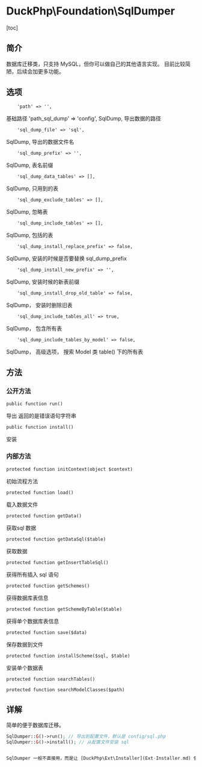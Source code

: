 # DuckPhp\Foundation\SqlDumper
[toc]

## 简介

数据库迁移类，只支持 MySQL，但你可以做自己的其他语言实现。
目前比较简陋，后续会加更多功能。

## 选项

        'path' => '',
基础路径
        'path_sql_dump' => 'config',
SqlDump, 导出数据的路径

        'sql_dump_file' => 'sql',
SqlDump, 导出的数据文件名

        'sql_dump_prefix' => '',
SqlDump, 表名前缀

        'sql_dump_data_tables' => [],
SqlDump, 只用到的表

        'sql_dump_exclude_tables' => [],
SqlDump, 忽略表

        'sql_dump_include_tables' => [],
SqlDump, 包括的表

        'sql_dump_install_replace_prefix' => false,
SqlDump,  安装的时候是否要替换 sql_dump_prefix

        'sql_dump_install_new_prefix' => '',
SqlDump,  安装时候的新表前缀

        'sql_dump_install_drop_old_table' => false,
SqlDump， 安装时删除旧表

        'sql_dump_include_tables_all' => true,
SqlDump， 包含所有表

        'sql_dump_include_tables_by_model' => false,
SqlDump， 高级选项， 搜索 Model 类 table() 下的所有表

## 方法

### 公开方法


    public function run()
导出 返回的是错误语句字符串

    public function install()
安装

### 内部方法

    protected function initContext(object $context)
初始流程方法

    protected function load()
载入数据文件

    protected function getData()
获取sql 数据

    protected function getDataSql($table)
获取数据

    protected function getInsertTableSql()
获得所有插入 sql 语句

    protected function getSchemes()
获得数据库表信息

    protected function getSchemeByTable($table)
获得单个数据库表信息

    protected function save($data)
保存数据到文件

    protected function installScheme($sql, $table)
安装单个数据表


    protected function searchTables()

    protected function searchModelClasses($path)

## 详解

简单的便于数据库迁移。

```php
SqlDumper::G()->run(); // 导出到配置文件，默认是 config/sql.php
SqlDumper::G()->install(); // 从配置文件安装 sql


SqlDumper 一般不直接用，而是让 [DuckPhp\Ext\Installer](Ext-Installer.md) 使用